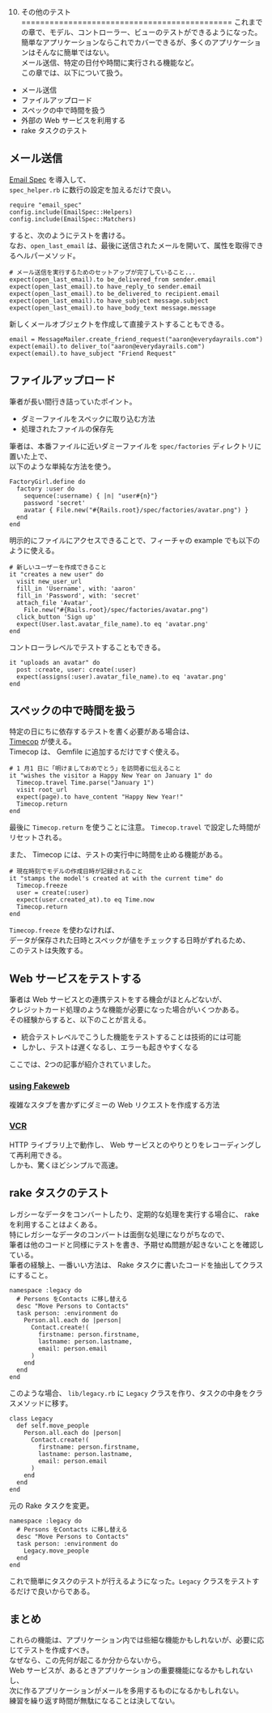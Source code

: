 10. その他のテスト
=============================================
これまでの章で、モデル、コントローラー、ビューのテストができるようになった。  
簡単なアプリケーションならこれでカバーできるが、多くのアプリケーションはそんなに簡単ではない。  
メール送信、特定の日付や時間に実行される機能など。  
この章では、以下について扱う。  

* メール送信
* ファイルアップロード
* スペックの中で時間を扱う
* 外部の Web サービスを利用する
* rake タスクのテスト

メール送信
----------------------------------------------
[Email Spec](https://github.com/bmabey/email-spec "Email Spec") を導入して、  
`spec_helper.rb` に数行の設定を加えるだけで良い。

    require "email_spec"
    config.include(EmailSpec::Helpers)
    config.include(EmailSpec::Matchers)

すると、次のようにテストを書ける。  
なお、`open_last_email` は、最後に送信されたメールを開いて、属性を取得できるヘルパーメソッド。

    # メール送信を実行するためのセットアップが完了していること...
    expect(open_last_email).to be_delivered_from sender.email
    expect(open_last_email).to have_reply_to sender.email
    expect(open_last_email).to be_delivered_to recipient.email
    expect(open_last_email).to have_subject message.subject
    expect(open_last_email).to have_body_text message.message

新しくメールオブジェクトを作成して直接テストすることもできる。

    email = MessageMailer.create_friend_request("aaron@everydayrails.com")
    expect(email).to deliver_to("aaron@everydayrails.com")
    expect(email).to have_subject "Friend Request"

ファイルアップロード
------------------------------------------------
筆者が長い間行き詰っていたポイント。

* ダミーファイルをスペックに取り込む方法
* 処理されたファイルの保存先

筆者は、本番ファイルに近いダミーファイルを `spec/factories` ディレクトリに置いた上で、  
以下のような単純な方法を使う。  

    FactoryGirl.define do
      factory :user do
        sequence(:username) { |n| "user#{n}"}
        password 'secret'
        avatar { File.new("#{Rails.root}/spec/factories/avatar.png") }
      end
    end

明示的にファイルにアクセスできることで、フィーチャの example でも以下のように使える。

    # 新しいユーザーを作成できること
    it "creates a new user" do
      visit new_user_url
      fill_in 'Username', with: 'aaron'
      fill_in 'Password', with: 'secret'
      attach_file 'Avatar',
        File.new("#{Rails.root}/spec/factories/avatar.png")
      click_button 'Sign up'
      expect(User.last.avatar_file_name).to eq 'avatar.png'
    end

コントローラレベルでテストすることもできる。

    it "uploads an avatar" do
      post :create, user: create(:user)
      expect(assigns(:user).avatar_file_name).to eq 'avatar.png'
    end

スペックの中で時間を扱う
------------------------------------------------
特定の日にちに依存するテストを書く必要がある場合は、  
[Timecop](https://github.com/travisjeffery/timecop "Timecop") が使える。  
Timecop は、 Gemfile に追加するだけですぐ使える。

    # 1 月1 日に「明けましておめでとう」を訪問者に伝えること
    it "wishes the visitor a Happy New Year on January 1" do
      Timecop.travel Time.parse("January 1")
      visit root_url
      expect(page).to have_content "Happy New Year!"
      Timecop.return
    end

最後に `Timecop.return` を使うことに注意。 `Timecop.travel` で設定した時間がリセットされる。  
  
また、 Timecop には、テストの実行中に時間を止める機能がある。

    # 現在時刻でモデルの作成日時が記録されること
    it "stamps the model's created at with the current time" do
      Timecop.freeze
      user = create(:user)
      expect(user.created_at).to eq Time.now
      Timecop.return
    end

`Timecop.freeze` を使わなければ、  
データが保存された日時とスペックが値をチェックする日時がずれるため、  
このテストは失敗する。

Web サービスをテストする
------------------------------------------------
筆者は Web サービスとの連携テストをする機会がほとんどないが、  
クレジットカード処理のような機能が必要になった場合がいくつかある。  
その経験からすると、以下のことが言える。

* 統合テストレベルでこうした機能をテストすることは技術的には可能
* しかし、テストは遅くなるし、エラーも起きやすくなる

ここでは、2つの記事が紹介されていました。  
### [using Fakeweb](http://railscasts.com/episodes/276-testing-time-web-requests "using Fakeweb")
複雑なスタブを書かずにダミーの Web リクエストを作成する方法  

### [VCR](http://railscasts.com/episodes/291-testing-with-vcr "VCR")
HTTP ライブラリ上で動作し、 Web サービスとのやりとりをレコーディングして再利用できる。  
しかも、驚くほどシンプルで高速。

rake タスクのテスト
------------------------------------------------
レガシーなデータをコンバートしたり、定期的な処理を実行する場合に、 rake を利用することはよくある。  
特にレガシーなデータのコンバートは面倒な処理になりがちなので、  
筆者は他のコードと同様にテストを書き、予期せぬ問題が起きないことを確認している。  
筆者の経験上、一番いい方法は、 Rake タスクに書いたコードを抽出してクラスにすること。

    namespace :legacy do
      # Persons をContacts に移し替える
      desc "Move Persons to Contacts"
      task person: :environment do
        Person.all.each do |person|
          Contact.create!(
            firstname: person.firstname,
            lastname: person.lastname,
            email: person.email
          )
        end
      end
    end

このような場合、 `lib/legacy.rb` に `Legacy` クラスを作り、タスクの中身をクラスメソッドに移す。

    class Legacy
      def self.move_people
        Person.all.each do |person|
          Contact.create!(
            firstname: person.firstname,
            lastname: person.lastname,
            email: person.email
          )
        end
      end
    end

元の Rake タスクを変更。

    namespace :legacy do
      # Persons をContacts に移し替える
      desc "Move Persons to Contacts"
      task person: :environment do
        Legacy.move_people
      end
    end

これで簡単にタスクのテストが行えるようになった。`Legacy` クラスをテストするだけで良いからである。  

まとめ
------------------------------------------------
これらの機能は、アプリケーション内では些細な機能かもしれないが、必要に応じてテストを作成すべき。  
なぜなら、この先何が起こるか分からないから。  
Web サービスが、あるときアプリケーションの重要機能になるかもしれないし、  
次に作るアプリケーションがメールを多用するものになるかもしれない。  
練習を繰り返す時間が無駄になることは決してない。
